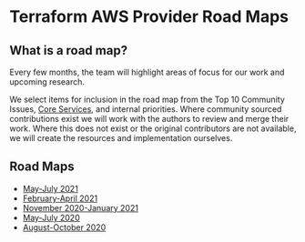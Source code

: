 # Terraform AWS Provider Road Maps

## What is a road map?

Every few months, the team will highlight areas of focus for our work and upcoming research.

We select items for inclusion in the road map from the Top 10 Community Issues, [Core Services](../contributing/core-services.md), and internal priorities. Where community sourced contributions exist we will work with the authors to review and merge their work. Where this does not exist or the original contributors are not available, we will create the resources and implementation ourselves.

## Road Maps

* [May-July 2021](2021_May_to_July.md)
* [February-April 2021](2021_February_to_April.md)
* [November 2020-January 2021](2020_November_to_January.md)
* [May-July 2020](2020_May_to_July.md)
* [August-October 2020](2020_August_to_October.md)
